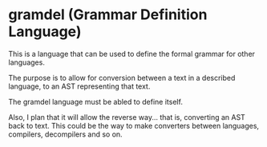 gramdel (Grammar Definition Language)
=====================================

This is a language that can be used to define the formal grammar for other languages.

The purpose is to allow for conversion between a text in a described language, to an AST representing that text.

The gramdel language must be abled to define itself.

Also, I plan that it will allow the reverse way... that is, converting an AST back to text.
This could be the way to make converters between languages, compilers, decompilers and so on.
